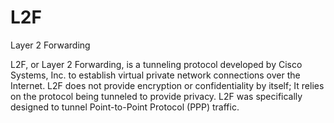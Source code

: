 # L2F


Layer 2 Forwarding

L2F, or Layer 2 Forwarding, is a tunneling protocol developed by Cisco
Systems, Inc. to establish virtual private network connections over the
Internet. L2F does not provide encryption or confidentiality by itself;
It relies on the protocol being tunneled to provide privacy. L2F was
specifically designed to tunnel Point-to-Point Protocol (PPP) traffic.

